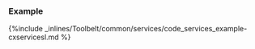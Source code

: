 

### Example



{%include _inlines/Toolbelt/common/services/code_services_example-cxservicesl.md %}





